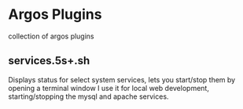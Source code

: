 # Argos Plugins
collection of argos plugins

## services.5s+.sh
Displays status for select system services, lets you start/stop them by opening a terminal window
I use it for local web development, starting/stopping the mysql and apache services.
